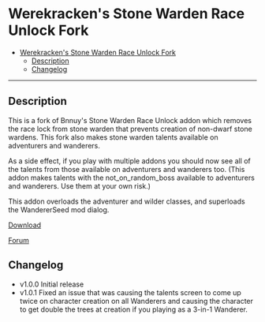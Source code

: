 # Werekracken's Stone Warden Race Unlock Fork

- [Werekracken's Stone Warden Race Unlock Fork](#werekrackens-stone-warden-race-unlock-fork)
  - [Description](#description)
  - [Changelog](#changelog)

---

## Description

This is a fork of Bnnuy's Stone Warden Race Unlock addon which removes the race lock from stone warden that prevents creation of non-dwarf stone wardens.
This fork also makes stone warden talents available on adventurers and wanderers.

As a side effect, if you play with multiple addons you should now see all of the talents from those available on adventurers and wanderers too.
(This addon makes talents with the not_on_random_boss available to adventurers and wanderers. Use them at your own risk.)

This addon overloads the adventurer and wilder classes, and superloads the WandererSeed mod dialog.

[Download](https://te4.org/games/addons/tome/wkstone-warden-race-unlock)

[Forum](https://forums.te4.org/viewtopic.php?f=50&t=53298)

## Changelog

- v1.0.0 Initial release
- v1.0.1 Fixed an issue that was causing the talents screen to come up twice on character creation on all Wanderers and causing the character to get double the trees at creation if you playing as a 3-in-1 Wanderer.
